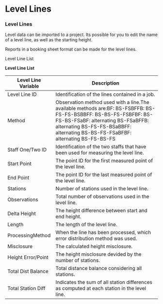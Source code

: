 # Level Lines

### Level Lines

Level data can be imported to a project. Its possible for you to edit the name of a level line, as well  as the starting height.

Reports in a booking sheet format can be made for the level lines.

Level Line List

**Level Line List**

| Level Line Variable | Description |
| --- | --- |
| Level Line ID | Identification of the lines contained in a job. |
| Method | Observation method used with a line.The available methods are:BF: BS-FSBFFB: BS-FS-FS-BSBBFF: BS-BS-FS-FSBFBF: BS-FS-BS-FSaBF: alternating BS-FSaBFFB: alternating BS-FS-FS-BSaBBFF: alternating BS-BS-FS-FSaBFBF: alternating BS-FS-BS-FS |
| Staff One/Two ID | Identification of the two staffs that have been used for measuring the level line. |
| Start Point | The point ID for the first measured point of the level line. |
| End Point | The point ID for the last measured point of the level line. |
| Stations | Number of stations used in the level line. |
| Observations | Total number of observations used in the level line. |
| Delta Height | The height difference between start and end height. |
| Length | The length of the level line. |
| ProcessingMethod | When the line has been processed, which error distribution method was used. |
| Misclosure | The calculated height misclosure. |
| Height Error/Point | The height misclosure devided by the number of stations. |
| Total Dist Balance | Total distance balance considering all stations. |
| Total Station Diff | Indicates the sum of all station differences as computed at each station in the level line. |

